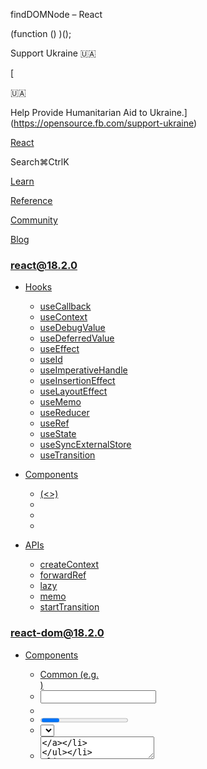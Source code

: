 findDOMNode – React

(function () )();

Support Ukraine 🇺🇦

[

🇺🇦

Help Provide Humanitarian Aid to Ukraine.](https://opensource.fb.com/support-ukraine)

[React](../../index.html)

Search⌘CtrlK

[Learn](../../learn.html)

[Reference](../react.html)

[Community](../../community.html)

[Blog](../../blog.html)

[](https://github.com/facebook/react/releases)

### react@18.2.0

*   [Hooks](../react.html "Hooks")
    
    *   [useCallback](../react/useCallback.html "useCallback")
    *   [useContext](../react/useContext.html "useContext")
    *   [useDebugValue](../react/useDebugValue.html "useDebugValue")
    *   [useDeferredValue](../react/useDeferredValue.html "useDeferredValue")
    *   [useEffect](../react/useEffect.html "useEffect")
    *   [useId](../react/useId.html "useId")
    *   [useImperativeHandle](../react/useImperativeHandle.html "useImperativeHandle")
    *   [useInsertionEffect](../react/useInsertionEffect.html "useInsertionEffect")
    *   [useLayoutEffect](../react/useLayoutEffect.html "useLayoutEffect")
    *   [useMemo](../react/useMemo.html "useMemo")
    *   [useReducer](../react/useReducer.html "useReducer")
    *   [useRef](../react/useRef.html "useRef")
    *   [useState](../react/useState.html "useState")
    *   [useSyncExternalStore](../react/useSyncExternalStore.html "useSyncExternalStore")
    *   [useTransition](../react/useTransition.html "useTransition")
    
*   [Components](../react/components.html "Components")
    
    *   [<Fragment> (<>)](../react/Fragment.html "<Fragment> (<>)")
    *   [<Profiler>](../react/Profiler.html "<Profiler>")
    *   [<StrictMode>](../react/StrictMode.html "<StrictMode>")
    *   [<Suspense>](../react/Suspense.html "<Suspense>")
    
*   [APIs](../react/apis.html "APIs")
    
    *   [createContext](../react/createContext.html "createContext")
    *   [forwardRef](../react/forwardRef.html "forwardRef")
    *   [lazy](../react/lazy.html "lazy")
    *   [memo](../react/memo.html "memo")
    *   [startTransition](../react/startTransition.html "startTransition")
    

### react-dom@18.2.0

*   [Components](components.html "Components")
    
    *   [Common (e.g. <div>)](components/common.html "Common (e.g. <div>)")
    *   [<input>](components/input.html "<input>")
    *   [<option>](components/option.html "<option>")
    *   [<progress>](components/progress.html "<progress>")
    *   [<select>](components/select.html "<select>")
    *   [<textarea>](components/textarea.html "<textarea>")
    
*   [APIs](../react-dom.html "APIs")
    
    *   [createPortal](createPortal.html "createPortal")
    *   [flushSync](flushSync.html "flushSync")
    *   [findDOMNode](findDOMNode.html "findDOMNode")
    *   [hydrate](hydrate.html "hydrate")
    *   [render](render.html "render")
    *   [unmountComponentAtNode](unmountComponentAtNode.html "unmountComponentAtNode")
    
*   [Client APIs](client.html "Client APIs")
    
    *   [createRoot](client/createRoot.html "createRoot")
    *   [hydrateRoot](client/hydrateRoot.html "hydrateRoot")
    
*   [Server APIs](server.html "Server APIs")
    
    *   [renderToNodeStream](server/renderToNodeStream.html "renderToNodeStream")
    *   [renderToPipeableStream](server/renderToPipeableStream.html "renderToPipeableStream")
    *   [renderToReadableStream](server/renderToReadableStream.html "renderToReadableStream")
    *   [renderToStaticMarkup](server/renderToStaticMarkup.html "renderToStaticMarkup")
    *   [renderToStaticNodeStream](server/renderToStaticNodeStream.html "renderToStaticNodeStream")
    *   [renderToString](server/renderToString.html "renderToString")
    

### Legacy APIs

*   [Legacy React APIs](../react/legacy.html "Legacy React APIs")
    
    *   [Children](../react/Children.html "Children")
    *   [cloneElement](../react/cloneElement.html "cloneElement")
    *   [Component](../react/Component.html "Component")
    *   [createElement](../react/createElement.html "createElement")
    *   [createFactory](../react/createFactory.html "createFactory")
    *   [createRef](../react/createRef.html "createRef")
    *   [isValidElement](../react/isValidElement.html "isValidElement")
    *   [PureComponent](../react/PureComponent.html "PureComponent")
    

Is this page useful?

[API Reference](../react.html)

[APIs](../react-dom.html)

findDOMNode[](#undefined "Link for this heading")
=================================================

### Deprecated

This API will be removed in a future major version of React. [See the alternatives.](#alternatives)

`findDOMNode` finds the browser DOM node for a React [class component](../react/Component.html) instance.

    const domNode = findDOMNode(componentInstance)

*   [Reference](#reference)
    *   [`findDOMNode(componentInstance)`](#finddomnode)
*   [Usage](#usage)
    *   [Finding the root DOM node of a class component](#finding-the-root-dom-node-of-a-class-component)
*   [Alternatives](#alternatives)
    *   [Reading component’s own DOM node from a ref](#reading-components-own-dom-node-from-a-ref)
    *   [Reading a child component’s DOM node from a forwarded ref](#reading-a-child-components-dom-node-from-a-forwarded-ref)
    *   [Adding a wrapper `<div>` element](#adding-a-wrapper-div-element)

* * *

Reference[](#reference "Link for Reference ")
---------------------------------------------

### `findDOMNode(componentInstance)`[](#finddomnode "Link for this heading")

Call `findDOMNode` to find the browser DOM node for a given React [class component](../react/Component.html) instance.

    import  from 'react-dom';const domNode = findDOMNode(componentInstance);

[See more examples below.](#usage)

#### Parameters[](#parameters "Link for Parameters ")

*   `componentInstance`: An instance of the [`Component`](../react/Component.html) subclass. For example, `this` inside a class component.

#### Returns[](#returns "Link for Returns ")

`findDOMNode` returns the first closest browser DOM node within the given `componentInstance`. When a component renders to `null`, or renders `false`, `findDOMNode` returns `null`. When a component renders to a string, `findDOMNode` returns a text DOM node containing that value.

#### Caveats[](#caveats "Link for Caveats ")

*   A component may return an array or a [Fragment](../react/Fragment.html) with multiple children. In that case `findDOMNode`, will return the DOM node corresponding to the first non-empty child.
    
*   `findDOMNode` only works on mounted components (that is, components that have been placed in the DOM). If you try to call this on a component that has not been mounted yet (like calling `findDOMNode()` in `render()` on a component that has yet to be created), an exception will be thrown.
    
*   `findDOMNode` only returns the result at the time of your call. If a child component renders a different node later, there is no way for you to be notified of this change.
    
*   `findDOMNode` accepts a class component instance, so it can’t be used with function components.
    

* * *

Usage[](#usage "Link for Usage ")
---------------------------------

### Finding the root DOM node of a class component[](#finding-the-root-dom-node-of-a-class-component "Link for Finding the root DOM node of a class component ")

Call `findDOMNode` with a [class component](../react/Component.html) instance (usually, `this`) to find the DOM node it has rendered.

    class AutoselectingInput extends Component 

Here, the `input` variable will be set to the `<input>` DOM element. This lets you do something with it. For example, when clicking “Show example” below mounts the input, [`input.select()`](https://developer.mozilla.org/en-US/docs/Web/API/HTMLInputElement/select) selects all text in the input:

App.jsAutoselectingInput.js

AutoselectingInput.js

Reset[Fork](https://codesandbox.io/api/v1/sandboxes/define?undefined "Open in CodeSandbox")

import  from 'react';
import  from 'react-dom';

class AutoselectingInput extends Component {
  componentDidMount() {
    const input = findDOMNode(this);
    input.select()
  }

  render() {
    return <input defaultValue\="Hello" />
  }
}

export default AutoselectingInput;

* * *

Alternatives[](#alternatives "Link for Alternatives ")
------------------------------------------------------

### Reading component’s own DOM node from a ref[](#reading-components-own-dom-node-from-a-ref "Link for Reading component’s own DOM node from a ref ")

Code using `findDOMNode` is fragile because the connection between the JSX node and the code manipulating the corresponding DOM node is not explicit. For example, try wrapping this `<input />` into a `<div>`:

App.jsAutoselectingInput.js

AutoselectingInput.js

Reset[Fork](https://codesandbox.io/api/v1/sandboxes/define?undefined "Open in CodeSandbox")

import  from 'react';
import  from 'react-dom';

class AutoselectingInput extends Component {
  componentDidMount() {
    const input = findDOMNode(this);
    input.select()
  }
  render() {
    return <input defaultValue\="Hello" />
  }
}

export default AutoselectingInput;

This will break the code because now, `findDOMNode(this)` finds the `<div>` DOM node, but the code expects an `<input>` DOM node. To avoid these kinds of problems, use [`createRef`](../react/createRef.html) to manage a specific DOM node.

In this example, `findDOMNode` is no longer used. Instead, `inputRef = createRef(null)` is defined as an instance field on the class. To read the DOM node from it, you can use `this.inputRef.current`. To attach it to the JSX, you render `<input ref= />`. This connects the code using the DOM node to its JSX:

App.jsAutoselectingInput.js

AutoselectingInput.js

Reset[Fork](https://codesandbox.io/api/v1/sandboxes/define?undefined "Open in CodeSandbox")

import  from 'react';

class AutoselectingInput extends Component {
  inputRef = createRef(null);

  componentDidMount() {
    const input = this.inputRef.current;
    input.select()
  }

  render() {
    return (
      <input ref\= defaultValue\="Hello" />
    );
  }
}

export default AutoselectingInput;

Show more

In modern React without class components, the equivalent code would call [`useRef`](../react/useRef.html) instead:

App.jsAutoselectingInput.js

AutoselectingInput.js

Reset[Fork](https://codesandbox.io/api/v1/sandboxes/define?undefined "Open in CodeSandbox")

import  from 'react';

export default function AutoselectingInput() {
  const inputRef = useRef(null);

  useEffect(() \=> {
    const input = inputRef.current;
    input.select();
  }, \[\]);

  return <input ref\= defaultValue\="Hello" />
}

[Read more about manipulating the DOM with refs.](../../learn/manipulating-the-dom-with-refs.html)

* * *

### Reading a child component’s DOM node from a forwarded ref[](#reading-a-child-components-dom-node-from-a-forwarded-ref "Link for Reading a child component’s DOM node from a forwarded ref ")

In this example, `findDOMNode(this)` finds a DOM node that belongs to another component. The `AutoselectingInput` renders `MyInput`, which is your own component that renders a browser `<input>`.

App.jsAutoselectingInput.jsMyInput.js

AutoselectingInput.js

Reset[Fork](https://codesandbox.io/api/v1/sandboxes/define?undefined "Open in CodeSandbox")

import  from 'react';
import  from 'react-dom';
import MyInput from './MyInput.js';

class AutoselectingInput extends Component {
  componentDidMount() {
    const input = findDOMNode(this);
    input.select()
  }
  render() {
    return <MyInput />;
  }
}

export default AutoselectingInput;

Notice that calling `findDOMNode(this)` inside `AutoselectingInput` still gives you the DOM `<input>`—even though the JSX for this `<input>` is hidden inside the `MyInput` component. This seems convenient for the above example, but it leads to fragile code. Imagine that you wanted to edit `MyInput` later and add a wrapper `<div>` around it. This would break the code of `AutoselectingInput` (which expects to find an `<input>`).

To replace `findDOMNode` in this example, the two components need to coordinate:

1.  `AutoSelectingInput` should declare a ref, like [in the earlier example](#reading-components-own-dom-node-from-a-ref), and pass it to `<MyInput>`.
2.  `MyInput` should be declared with [`forwardRef`](../react/forwardRef.html) to take that ref and forward it down to the `<input>` node.

This version does that, so it no longer needs `findDOMNode`:

App.jsAutoselectingInput.jsMyInput.js

AutoselectingInput.js

Reset[Fork](https://codesandbox.io/api/v1/sandboxes/define?undefined "Open in CodeSandbox")

import  from 'react';
import MyInput from './MyInput.js';

class AutoselectingInput extends Component {
  inputRef = createRef(null);

  componentDidMount() {
    const input = this.inputRef.current;
    input.select()
  }

  render() {
    return (
      <MyInput ref\= />
    );
  }
}

export default AutoselectingInput;

Show more

Here is how this code would look like with function components instead of classes:

App.jsAutoselectingInput.jsMyInput.js

AutoselectingInput.js

Reset[Fork](https://codesandbox.io/api/v1/sandboxes/define?undefined "Open in CodeSandbox")

import  from 'react';
import MyInput from './MyInput.js';

export default function AutoselectingInput() {
  const inputRef = useRef(null);

  useEffect(() \=> {
    const input = inputRef.current;
    input.select();
  }, \[\]);

  return <MyInput ref\= defaultValue\="Hello" />
}

* * *

### Adding a wrapper `<div>` element[](#adding-a-wrapper-div-element "Link for this heading")

Sometimes a component needs to know the position and size of its children. This makes it tempting to find the children with `findDOMNode(this)`, and then use DOM methods like [`getBoundingClientRect`](https://developer.mozilla.org/en-US/docs/Web/API/Element/getBoundingClientRect) for measurements.

There is currently no direct equivalent for this use case, which is why `findDOMNode` is deprecated but is not yet removed completely from React. In the meantime, you can try rendering a wrapper `<div>` node around the content as a workaround, and getting a ref to that node. However, extra wrappers can break styling.

    <div ref=</div>

This also applies to focusing and scrolling to arbitrary children.

[PreviousflushSync](flushSync.html)[Nexthydrate](hydrate.html)

* * *

How do you like these docs?

[Take our survey!](https://www.surveymonkey.co.uk/r/PYRPF3X)

* * *

[

](https://opensource.fb.com/)

©2023

[Learn React](../../learn.html)

[Quick Start](../../learn.html)

[Installation](../../learn/installation.html)

[Describing the UI](../../learn/describing-the-ui.html)

[Adding Interactivity](../../learn/adding-interactivity.html)

[Managing State](../../learn/managing-state.html)

[Escape Hatches](../../learn/escape-hatches.html)

[API Reference](../react.html)

[React APIs](../react.html)

[React DOM APIs](../react-dom.html)

[Community](../../community.html)

[Code of Conduct](https://github.com/facebook/react/blob/main/CODE_OF_CONDUCT.md)

[Meet the Team](../../community/team.html)

[Docs Contributors](../../community/docs-contributors.html)

[Acknowledgements](../../community/acknowledgements.html)

More

[Blog](../../blog.html)

[React Native](https://reactnative.dev/)

[Privacy](https://opensource.facebook.com/legal/privacy)

[Terms](https://opensource.fb.com/legal/terms/)

[](https://www.facebook.com/react)[](https://twitter.com/reactjs)[](https://github.com/facebook/react)

On this page
------------

*   [Overview](#)
*   [Reference](#reference)
*   [`findDOMNode(componentInstance)`](#finddomnode)
*   [Usage](#usage)
*   [Finding the root DOM node of a class component](#finding-the-root-dom-node-of-a-class-component)
*   [Alternatives](#alternatives)
*   [Reading component’s own DOM node from a ref](#reading-components-own-dom-node-from-a-ref)
*   [Reading a child component’s DOM node from a forwarded ref](#reading-a-child-components-dom-node-from-a-forwarded-ref)
*   [Adding a wrapper `<div>` element](#adding-a-wrapper-div-element)

